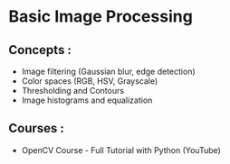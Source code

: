 # Basic Image Processing

## Concepts :
- Image filtering (Gaussian blur, edge detection)
- Color spaces (RGB, HSV, Grayscale)
- Thresholding and Contours
- Image histograms and equalization

## Courses :
- OpenCV Course - Full Tutorial with Python (YouTube)
